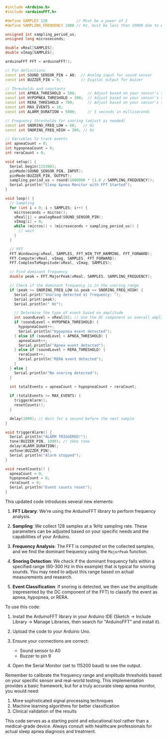 



```cpp
#include <Arduino.h>
#include <arduinoFFT.h>

#define SAMPLES 128             // Must be a power of 2
#define SAMPLING_FREQUENCY 1000 // Hz, must be less than 10000 due to ADC

unsigned int sampling_period_us;
unsigned long microseconds;

double vReal[SAMPLES];
double vImag[SAMPLES];

arduinoFFT FFT = arduinoFFT();

// Pin definitions
const int SOUND_SENSOR_PIN = A0;  // Analog input for sound sensor
const int BUZZER_PIN = 9;         // Digital output for buzzer

// Thresholds and constants
const int APNEA_THRESHOLD = 500;     // Adjust based on your sensor's sensitivity
const int HYPOPNEA_THRESHOLD = 300;  // Adjust based on your sensor's sensitivity
const int RERA_THRESHOLD = 700;      // Adjust based on your sensor's sensitivity
const int MAX_EVENTS = 10;
const int ALARM_DURATION = 5000;     // 5 seconds in milliseconds

// Frequency thresholds for snoring (adjust as needed)
const int SNORING_FREQ_LOW = 60;   // Hz
const int SNORING_FREQ_HIGH = 300; // Hz

// Variables to track events
int apneaCount = 0;
int hypopneaCount = 0;
int reraCount = 0;

void setup() {
  Serial.begin(115200);
  pinMode(SOUND_SENSOR_PIN, INPUT);
  pinMode(BUZZER_PIN, OUTPUT);
  sampling_period_us = round(1000000 * (1.0 / SAMPLING_FREQUENCY));
  Serial.println("Sleep Apnea Monitor with FFT Started");
}

void loop() {
  // Sampling
  for (int i = 0; i < SAMPLES; i++) {
    microseconds = micros();
    vReal[i] = analogRead(SOUND_SENSOR_PIN);
    vImag[i] = 0;
    while (micros() < (microseconds + sampling_period_us)) {
      // wait
    }
  }

  // FFT
  FFT.Windowing(vReal, SAMPLES, FFT_WIN_TYP_HAMMING, FFT_FORWARD);
  FFT.Compute(vReal, vImag, SAMPLES, FFT_FORWARD);
  FFT.ComplexToMagnitude(vReal, vImag, SAMPLES);

  // Find dominant frequency
  double peak = FFT.MajorPeak(vReal, SAMPLES, SAMPLING_FREQUENCY);

  // Check if the dominant frequency is in the snoring range
  if (peak >= SNORING_FREQ_LOW && peak <= SNORING_FREQ_HIGH) {
    Serial.print("Snoring detected at frequency: ");
    Serial.print(peak);
    Serial.println(" Hz");

    // Determine the type of event based on amplitude
    int soundLevel = vReal[0]; // Use the DC component as overall amplitude
    if (soundLevel < HYPOPNEA_THRESHOLD) {
      hypopneaCount++;
      Serial.println("Hypopnea event detected");
    } else if (soundLevel < APNEA_THRESHOLD) {
      apneaCount++;
      Serial.println("Apnea event detected");
    } else if (soundLevel > RERA_THRESHOLD) {
      reraCount++;
      Serial.println("RERA event detected");
    }
  } else {
    Serial.println("No snoring detected");
  }

  int totalEvents = apneaCount + hypopneaCount + reraCount;
  
  if (totalEvents >= MAX_EVENTS) {
    triggerAlarm();
    resetCounts();
  }

  delay(1000); // Wait for a second before the next sample
}

void triggerAlarm() {
  Serial.println("ALARM TRIGGERED!");
  tone(BUZZER_PIN, 1000); // 1kHz tone
  delay(ALARM_DURATION);
  noTone(BUZZER_PIN);
  Serial.println("Alarm stopped");
}

void resetCounts() {
  apneaCount = 0;
  hypopneaCount = 0;
  reraCount = 0;
  Serial.println("Event counts reset");
}

```

This updated code introduces several new elements:

1. **FFT Library**: We're using the ArduinoFFT library to perform frequency analysis.

2. **Sampling**: We collect 128 samples at a 1kHz sampling rate. These parameters can be adjusted based on your specific needs and the capabilities of your Arduino.

3. **Frequency Analysis**: The FFT is computed on the collected samples, and we find the dominant frequency using the `MajorPeak` function.

4. **Snoring Detection**: We check if the dominant frequency falls within a specified range (60-300 Hz in this example) that is typical for snoring sounds. You may need to adjust this range based on actual measurements and research.

5. **Event Classification**: If snoring is detected, we then use the amplitude (represented by the DC component of the FFT) to classify the event as apnea, hypopnea, or RERA.

To use this code:

1. Install the ArduinoFFT library in your Arduino IDE (Sketch -> Include Library -> Manage Libraries, then search for "ArduinoFFT" and install it).

2. Upload the code to your Arduino Uno.

3. Ensure your connections are correct:
   - Sound sensor to A0
   - Buzzer to pin 9

4. Open the Serial Monitor (set to 115200 baud) to see the output.

Remember to calibrate the frequency range and amplitude thresholds based on your specific sensor and real-world testing. This implementation provides a basic framework, but for a truly accurate sleep apnea monitor, you would need:

1. More sophisticated signal processing techniques
2. Machine learning algorithms for better classification
3. Clinical validation of the results

This code serves as a starting point and educational tool rather than a medical-grade device. Always consult with healthcare professionals for actual sleep apnea diagnosis and treatment.
